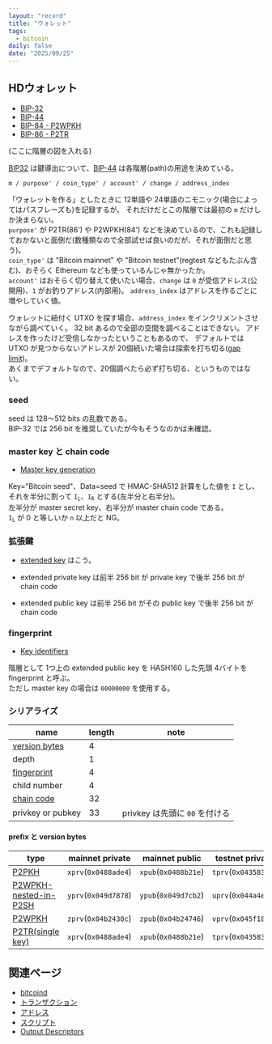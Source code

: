 ```yaml
---
layout: "record"
title: "ウォレット"
tags:
  - bitcoin
daily: false
date: "2025/09/25"
---
```


## HDウォレット

* [BIP-32](https://github.com/bitcoin/bips/blob/master/bip-0032.mediawiki)
* [BIP-44](https://github.com/bitcoin/bips/blob/master/bip-0044.mediawiki)
* [BIP-84 - P2WPKH](https://github.com/bitcoin/bips/blob/master/bip-0084.mediawiki)
* [BIP-86 - P2TR](https://github.com/bitcoin/bips/blob/master/bip-0086.mediawiki)

(ここに階層の図を入れる)

[BIP32](https://github.com/bitcoin/bips/blob/master/bip-0032.mediawiki) は鍵導出について、[BIP-44](https://github.com/bitcoin/bips/blob/master/bip-0044.mediawiki) は各階層(path)の用途を決めている。  

```
m / purpose' / coin_type' / account' / change / address_index
```

「ウォレットを作る」としたときに 12単語や 24単語のニモニック(場合によってはパスフレーズも)を記録するが、
それだけだとこの階層では最初の `m` だけしか決まらない。  
`purpose'` が P2TR(86') や P2WPKH(84') などを決めているので、これも記録しておかないと面倒だ(数種類なので全部試せば良いのだが、それが面倒だと思う)。  
`coin_type'` は "Bitcoin mainnet" や "Bitcoin testnet"(regtest などもたぶん含む)、おそらく Ethereum なども使っているんじゃ無かったか。  
`account'` はおそらく切り替えて使いたい場合、`change` は `0` が受信アドレス(公開用)、`1` がお釣りアドレス(内部用)。
`address_index` はアドレスを作るごとに増やしていく値。

ウォレットに紐付く UTXO を探す場合、`address_index` をインクリメントさせながら調べていく。
32 bit あるので全部の空間を調べることはできない。
アドレスを作ったけど受信しなかったということもあるので、
デフォルトでは UTXO が見つからないアドレスが 20個続いた場合は探索を打ち切る([gap limit](https://github.com/bitcoin/bips/blob/master/bip-0044.mediawiki#address-gap-limit))。  
あくまでデフォルトなので、20個調べたら必ず打ち切る、というものではない。

### seed

seed は 128～512 bits の乱数である。  
BIP-32 では 256 bit を推奨していたが今もそうなのかは未確認。

### master key と chain code

* [Master key generation](https://github.com/bitcoin/bips/blob/master/bip-0032.mediawiki#master-key-generation)

Key="Bitcoin seed"、Data=seed で HMAC-SHA512 計算をした値を `I` とし、それを半分に割って <code class="language-plaintext highlighter-rouge">I<sub>L</sub></code>、<code class="language-plaintext highlighter-rouge">I<sub>R</sub></code> とする(左半分と右半分)。  
左半分が master secret key、右半分が master chain code である。  
<code class="language-plaintext highlighter-rouge">I<sub>L</sub></code> が 0 と等しいか `n` 以上だと NG。

### 拡張鍵

* [extended key](https://github.com/bitcoin/bips/blob/master/bip-0032.mediawiki#extended-keys) はこう。

* extended private key は前半 256 bit が private key で後半 256 bit が chain code
* extended public key は前半 256 bit がその public key で後半 256 bit が chain code

### fingerprint

* [Key identifiers](https://github.com/bitcoin/bips/blob/master/bip-0032.mediawiki#key-identifiers)

階層として 1つ上の extended public key を HASH160 した先頭 4バイトを fingerprint と呼ぶ。  
ただし master key の場合は `00000000` を使用する。

### シリアライズ

| name | length | note |
| ---- | ---- | ---- |
| [version bytes](#prefix-と-version-bytes) | 4 |  |
| depth | 1 | |
| [fingerprint](#fingerprint) | 4 | |
| child number | 4 | |
| [chain code](#master-key-と-chain-code) | 32 | |
| privkey or pubkey | 33 | privkey は先頭に `00` を付ける |

#### prefix と version bytes

| type | mainnet private | mainnet public | testnet private | testnet public |
| ---- | ---- | ---- | ---- | ---- |
| [P2PKH](https://github.com/bitcoin/bips/blob/master/bip-0032.mediawiki#serialization-format) | `xprv`(`0x0488ade4`) | `xpub`(`0x0488b21e`) | `tprv`(`0x04358394`) | `tpub`(`0x043587cf`) |
| [P2WPKH-nested-in-P2SH](https://github.com/bitcoin/bips/blob/master/bip-0049.mediawiki#extended-key-version) | `yprv`(`0x049d7878`) | `ypub`(`0x049d7cb2`) | `uprv`(`0x044a4e28`) | `upub`(`0x044a5262`) |
| [P2WPKH](https://github.com/bitcoin/bips/blob/master/bip-0084.mediawiki#extended-key-version) | `zprv`(`0x04b2430c`) | `zpub`(`0x04b24746`) | `vprv`(`0x045f18bc`) | `vpub`(`0x045f1cf6`) |
| [P2TR(single key)](https://github.com/bitcoin/bips/blob/master/bip-0086.mediawiki#test-vectors) | `xprv`(`0x0488ade4`) | `xpub`(`0x0488b21e`) | `tprv`(`0x04358394`) | `tpub`(`0x043587cf`) |

## 関連ページ

* [bitcoind](./bitcoind.md)
* [トランザクション](./transactions.md)
* [アドレス](./address.md)
* [スクリプト](./script.md)
* [Output Descriptors](./descriptors.md)
